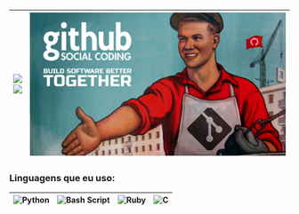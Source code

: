 <img src="https://github-readme-stats.vercel.app/api?username=vituwc&show_icons=true&theme=transparent&date=<timestamp>" width="600px"/> <br/> <img src="https://github-readme-stats.vercel.app/api/top-langs/?username=vituwc&layout=compact&theme=transparent&date=<timestamp>" width="800px"/> | <img src="https://github.com/vituwc/vituwc/blob/main/communist-github.jpg" width="auto" height="auto" alt="Comunista"> |
| :-: | :-: |

### Linguagens que eu uso:

| ![Python](https://img.shields.io/badge/python-3670A0?style=for-the-badge&logo=python&logoColor=ffdd54) | ![Bash Script](https://img.shields.io/badge/bash_script-%23121011.svg?style=for-the-badge&logo=gnu-bash&logoColor=white) | ![Ruby](https://img.shields.io/badge/ruby-%23CC342D.svg?style=for-the-badge&logo=ruby&logoColor=white) | ![C](https://img.shields.io/badge/c-%2300599C.svg?style=for-the-badge&logo=c&logoColor=white) |
| :-: | :-: | :-: | :-: |
